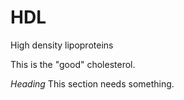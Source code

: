 # HDL

High density lipoproteins

This is the "good" cholesterol.

_Heading_
This section needs something.
